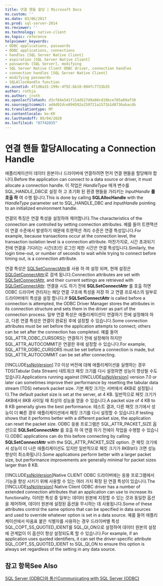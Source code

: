 ```yaml
---
title: 연결 핸들 할당 | Microsoft Docs
ms.custom: ''
ms.date: 03/06/2017
ms.prod: sql-server-2014
ms.reviewer: ''
ms.technology: native-client
ms.topic: reference
helpviewer_keywords:
- ODBC applications, passwords
- ODBC applications, connections
- handles [SQL Server Native Client]
- expiration [SQL Server Native Client]
- passwords [SQL Server], modifying
- SQL Server Native Client ODBC driver, connection handles
- connection handles [SQL Server Native Client]
- modifying passwords
- SQLAllocHandle function
ms.assetid: 471d8a31-199c-4f92-bb10-004fc7733b35
author: rothja
ms.author: jroth
ms.openlocfilehash: d3cf84e541f114d527d9a00cd19bce705a09af30
ms.sourcegitcommit: ad4d92dce894592a259721a1571b1d8736abacdb
ms.translationtype: MT
ms.contentlocale: ko-KR
ms.lasthandoff: 08/04/2020
ms.locfileid: "87742035"
---
```

# <a name="allocating-a-connection-handle"></a><span data-ttu-id="a80a1-102">연결 핸들 할당</span><span class="sxs-lookup"><span data-stu-id="a80a1-102">Allocating a Connection Handle</span></span>
  <span data-ttu-id="a80a1-103">애플리케이션이 데이터 원본이나 드라이버에 연결하려면 먼저 연결 핸들을 할당해야 합니다.</span><span class="sxs-lookup"><span data-stu-id="a80a1-103">Before the application can connect to a data source or driver, it must allocate a connection handle.</span></span> <span data-ttu-id="a80a1-104">이 작업은 *HandleType* 매개 변수를 SQL_HANDLE_DBC로 설정 하 고 초기화 된 환경 핸들을 가리키는 *InputHandle* **를 호출 하** 여 수행 됩니다.</span><span class="sxs-lookup"><span data-stu-id="a80a1-104">This is done by calling **SQLAllocHandle** with the *HandleType* parameter set to SQL_HANDLE_DBC and *InputHandle* pointing to an initialized environment handle.</span></span>  
  
 <span data-ttu-id="a80a1-105">연결의 특징은 연결 특성을 설정하여 제어합니다.</span><span class="sxs-lookup"><span data-stu-id="a80a1-105">The characteristics of the connection are controlled by setting connection attributes.</span></span> <span data-ttu-id="a80a1-106">예를 들어 트랜잭션이 연결 수준에서 발생하기 때문에 트랜잭션 격리 수준은 연결 특성입니다.</span><span class="sxs-lookup"><span data-stu-id="a80a1-106">For example, because transactions occur at the connection level, the transaction isolation level is a connection attribute.</span></span> <span data-ttu-id="a80a1-107">마찬가지로, 시간 초과되기 전에 연결을 기다리는 시간(초)인 로그인 제한 시간은 연결 특성입니다.</span><span class="sxs-lookup"><span data-stu-id="a80a1-107">Similarly, the login time-out, or number of seconds to wait while trying to connect before timing out, is a connection attribute.</span></span>  
  
 <span data-ttu-id="a80a1-108">연결 특성은 [SQLSetConnectAttr](../native-client-odbc-api/sqlsetconnectattr.md)를 사용 하 여 설정 되며, 현재 설정은 [SQLGetConnectAttr](../native-client-odbc-api/sqlgetconnectattr.md)로 검색 됩니다.</span><span class="sxs-lookup"><span data-stu-id="a80a1-108">Connection attributes are set with [SQLSetConnectAttr](../native-client-odbc-api/sqlsetconnectattr.md), and their current settings are retrieved with [SQLGetConnectAttr](../native-client-odbc-api/sqlgetconnectattr.md).</span></span> <span data-ttu-id="a80a1-109">연결을 시도 하기 전에 **SQLSetConnectAttr** 를 호출 하면 ODBC 드라이버 관리자는 해당 연결 구조에 특성을 저장 하 고 연결 프로세스의 일부로 드라이버에이 특성을 설정 합니다.</span><span class="sxs-lookup"><span data-stu-id="a80a1-109">If **SQLSetConnectAttr** is called before a connection is attempted, the ODBC Driver Manager stores the attributes in its connection structure and sets them in the driver as part of the connection process.</span></span> <span data-ttu-id="a80a1-110">일부 연결 특성은 애플리케이션이 연결하기 전에 설정해야 하고, 다른 연결 특성은 연결이 완료된 후에 설정할 수 있습니다.</span><span class="sxs-lookup"><span data-stu-id="a80a1-110">Some connection attributes must be set before the application attempts to connect; others can be set after the connection has completed.</span></span> <span data-ttu-id="a80a1-111">예를 들어 SQL_ATTR_ODBC_CURSORS는 연결하기 전에 설정해야 하지만 SQL_ATTR_AUTOCOMMIT은 연결한 후에 설정할 수 있습니다.</span><span class="sxs-lookup"><span data-stu-id="a80a1-111">For example, SQL_ATTR_ODBC_CURSORS must be set before a connection is made, but SQL_ATTR_AUTOCOMMIT can be set after connecting.</span></span>  
  
 <span data-ttu-id="a80a1-112">[!INCLUDE[ssNoVersion](../../includes/ssnoversion-md.md)] 7.0 이상 버전에 대해 애플리케이션을 실행하는 경우 TDS(Tabular Data Stream) 네트워크 패킷 크기를 다시 설정하면 성능이 향상될 수도 있습니다.</span><span class="sxs-lookup"><span data-stu-id="a80a1-112">Applications running against [!INCLUDE[ssNoVersion](../../includes/ssnoversion-md.md)] version 7.0 or later can sometimes improve their performance by resetting the tabular data stream (TDS) network packet size.</span></span> <span data-ttu-id="a80a1-113">기본 패킷 크기는 서버에서 4KB로 설정됩니다.</span><span class="sxs-lookup"><span data-stu-id="a80a1-113">The default packet size is set at the server, at 4 KB.</span></span> <span data-ttu-id="a80a1-114">일반적으로 패킷 크기가 4KB에서 8KB 사이일 때 최상의 성능을 얻을 수 있습니다.</span><span class="sxs-lookup"><span data-stu-id="a80a1-114">A packet size of 4 KB to 8 KB generally gives the best performance.</span></span> <span data-ttu-id="a80a1-115">테스트 결과, 다른 패킷 크기에서 성능이 더 빠른 경우 애플리케이션에서 패킷 크기를 다시 설정할 수 있습니다.</span><span class="sxs-lookup"><span data-stu-id="a80a1-115">If testing shows that it performs better with a different packet size, the application can reset the packet size.</span></span> <span data-ttu-id="a80a1-116">ODBC 응용 프로그램은 SQL_ATTR_PACKET_SIZE 옵션으로 **SQLSetConnectAttr** 를 호출 하 여 연결 하기 전에이 작업을 수행할 수 있습니다.</span><span class="sxs-lookup"><span data-stu-id="a80a1-116">ODBC applications can do this before connecting by calling **SQLSetConnectAttr** with the SQL_ATTR_PACKET_SIZE option.</span></span> <span data-ttu-id="a80a1-117">큰 패킷 크기에서 성능이 더 나은 애플리케이션도 있지만 일반적으로 패킷 크기가 8KB보다 크면 성능 향상이 최소화됩니다.</span><span class="sxs-lookup"><span data-stu-id="a80a1-117">Some applications perform better with a larger packet size, but performance improvements are generally minimal for packet sizes larger than 8 KB.</span></span>  
  
 <span data-ttu-id="a80a1-118">[!INCLUDE[ssNoVersion](../../includes/ssnoversion-md.md)]Native CLIENT ODBC 드라이버에는 응용 프로그램에서 기능을 향상 시키기 위해 사용할 수 있는 여러 가지 확장 된 연결 특성이 있습니다.</span><span class="sxs-lookup"><span data-stu-id="a80a1-118">The [!INCLUDE[ssNoVersion](../../includes/ssnoversion-md.md)] Native Client ODBC driver has a number of extended connection attributes that an application can use to increase its functionality.</span></span> <span data-ttu-id="a80a1-119">이러한 특성 중 일부는 데이터 원본에 지정할 수 있는 것과 동일한 옵션을 제어하며, 데이터 원본에 설정된 옵션을 무시하는 데 사용됩니다.</span><span class="sxs-lookup"><span data-stu-id="a80a1-119">Some of these attributes control the same options that can be specified in data sources and used to override whatever option is set in a data source.</span></span> <span data-ttu-id="a80a1-120">예를 들어 애플리케이션에서 따옴표 붙은 식별자를 사용하는 경우 드라이버별 특성 SQL_COPT_SS_QUOTED_IDENT를 SQL_QI_ON으로 설정하여 데이터 원본의 설정에 관계없이 이 옵션이 항상 설정되도록 할 수 있습니다.</span><span class="sxs-lookup"><span data-stu-id="a80a1-120">For example, if an application uses quoted identifiers, it can set the driver-specific attribute SQL_COPT_SS_QUOTED_IDENT to SQL_QI_ON to ensure this option is always set regardless of the setting in any data source.</span></span>  
  
## <a name="see-also"></a><span data-ttu-id="a80a1-121">참고 항목</span><span class="sxs-lookup"><span data-stu-id="a80a1-121">See Also</span></span>  
 [<span data-ttu-id="a80a1-122">SQL Server &#40;ODBC&#41;와 통신</span><span class="sxs-lookup"><span data-stu-id="a80a1-122">Communicating with SQL Server &#40;ODBC&#41;</span></span>](communicating-with-sql-server-odbc.md)  
  
  
